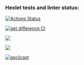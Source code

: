 ### Hexlet tests and linter status:
[![Actions Status](https://github.com/manOpposite/frontend-project-lvl2/workflows/hexlet-check/badge.svg)](https://github.com/manOpposite/frontend-project-lvl2/actions)

[![get difference CI](https://github.com/manOpposite/frontend-project-lvl2/actions/workflows/action.yml/badge.svg)](https://github.com/manOpposite/frontend-project-lvl2/actions/workflows/action.yml)

<a href="https://codeclimate.com/github/manOpposite/frontend-project-lvl2/maintainability"><img src="https://api.codeclimate.com/v1/badges/2c328ff1e7f6022f8851/maintainability" /></a>

<a href="https://codeclimate.com/github/manOpposite/frontend-project-lvl2/test_coverage"><img src="https://api.codeclimate.com/v1/badges/2c328ff1e7f6022f8851/test_coverage" /></a>

[![asciicast](https://asciinema.org/a/YlO9shWWdkO6cayr7aVu8DIJH.svg)](https://asciinema.org/a/YlO9shWWdkO6cayr7aVu8DIJH)